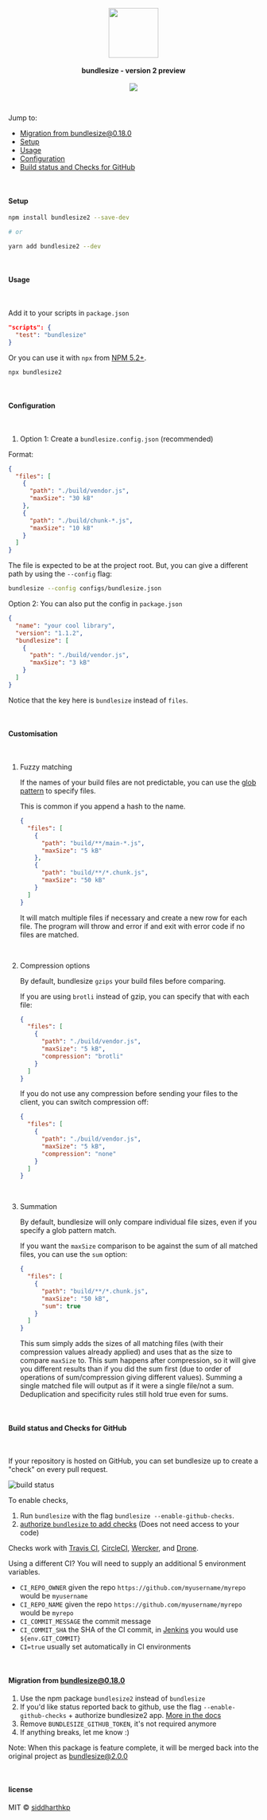<p align="center">
  <img src="https://cdn.rawgit.com/siddharthkp/bundlesize/master/art/logo.png" height="100px">
  <br><br>
  <b>bundlesize - version 2 preview</b>
  <br><br>
  <img src="https://img.shields.io/badge/status-preview-yellow?style=flat"/>
</p>

&nbsp;

Jump to:

- [Migration from bundlesize@0.18.0](#migration-from-bundlesize0180)
- [Setup](#setup)
- [Usage](#usage)
- [Configuration](#configuration)
- [Build status and Checks for GitHub](#build-status-and-checks-for-github)

&nbsp;

#### Setup

```sh
npm install bundlesize2 --save-dev

# or

yarn add bundlesize2 --dev
```

&nbsp;

#### Usage

&nbsp;

Add it to your scripts in `package.json`

```json
"scripts": {
  "test": "bundlesize"
}
```

Or you can use it with `npx` from [NPM 5.2+](https://medium.com/@maybekatz/introducing-npx-an-npm-package-runner-55f7d4bd282b).

```sh
npx bundlesize2
```

&nbsp;

#### Configuration

&nbsp;

1. Option 1: Create a `bundlesize.config.json` (recommended)

Format:

```json
{
  "files": [
    {
      "path": "./build/vendor.js",
      "maxSize": "30 kB"
    },
    {
      "path": "./build/chunk-*.js",
      "maxSize": "10 kB"
    }
  ]
}
```

The file is expected to be at the project root. But, you can give a different path by using the `--config` flag:

```sh
bundlesize --config configs/bundlesize.json
```

Option 2: You can also put the config in `package.json`

```json
{
  "name": "your cool library",
  "version": "1.1.2",
  "bundlesize": [
    {
      "path": "./build/vendor.js",
      "maxSize": "3 kB"
    }
  ]
}
```

Notice that the key here is `bundlesize` instead of `files`.

&nbsp;

#### Customisation

&nbsp;

1. Fuzzy matching

   If the names of your build files are not predictable, you can use the [glob pattern](https://github.com/isaacs/node-glob) to specify files.

   This is common if you append a hash to the name.

   ```json
   {
     "files": [
       {
         "path": "build/**/main-*.js",
         "maxSize": "5 kB"
       },
       {
         "path": "build/**/*.chunk.js",
         "maxSize": "50 kB"
       }
     ]
   }
   ```

   It will match multiple files if necessary and create a new row for each file. The program will throw and error if and exit with error code if no files are matched.

   &nbsp;

2. Compression options

   By default, bundlesize `gzips` your build files before comparing.

   If you are using `brotli` instead of gzip, you can specify that with each file:

   ```json
   {
     "files": [
       {
         "path": "./build/vendor.js",
         "maxSize": "5 kB",
         "compression": "brotli"
       }
     ]
   }
   ```

   If you do not use any compression before sending your files to the client, you can switch compression off:

   ```json
   {
     "files": [
       {
         "path": "./build/vendor.js",
         "maxSize": "5 kB",
         "compression": "none"
       }
     ]
   }
   ```

  &nbsp;

3. Summation

   By default, bundlesize will only compare individual file sizes, even if you specify a glob pattern match.

   If you want the `maxSize` comparison to be against the sum of all matched files, you can use the `sum` option:

   ```json
   {
     "files": [
       {
         "path": "build/**/*.chunk.js",
         "maxSize": "50 kB",
         "sum": true
       }
     ]
   }
   ```

   This sum simply adds the sizes of all matching files (with their compression values already applied) and uses that as the size to compare `maxSize` to. This sum happens after compression, so it will give you different results than if you did the sum first (due to order of operations of sum/compression giving different values). Summing a single matched file will output as if it were a single file/not a sum. Deduplication and specificity rules still hold true even for sums.

   &nbsp;

#### Build status and Checks for GitHub

&nbsp;

If your repository is hosted on GitHub, you can set bundlesize up to create a "check" on every pull request.

![build status](https://cdn.rawgit.com/siddharthkp/bundlesize/master/art/status.png)

To enable checks,

1. Run `bundlesize` with the flag `bundlesize --enable-github-checks`.
2. [authorize `bundlesize` to add checks](https://github.com/apps/bundlesize2) (Does not need access to your code)

Checks work with [Travis CI](https://travis-ci.org), [CircleCI](https://circleci.com/), [Wercker](http://www.wercker.com), and [Drone](http://readme.drone.io/).

Using a different CI? You will need to supply an additional 5 environment variables.

- `CI_REPO_OWNER` given the repo `https://github.com/myusername/myrepo` would be `myusername`
- `CI_REPO_NAME` given the repo `https://github.com/myusername/myrepo` would be `myrepo`
- `CI_COMMIT_MESSAGE` the commit message
- `CI_COMMIT_SHA` the SHA of the CI commit, in [Jenkins](https://jenkins.io/) you would use `${env.GIT_COMMIT}`
- `CI=true` usually set automatically in CI environments

&nbsp;

#### Migration from bundlesize@0.18.0

1. Use the npm package `bundlesize2` instead of `bundlesize`
2. If you'd like status reported back to github, use the flag `--enable-github-checks` + authorize bundlesize2 app. [More in the docs](https://github.com/siddharthkp/bundlesize2#build-status-and-checks-for-github)
3. Remove `BUNDLESIZE_GITHUB_TOKEN`, it's not required anymore
4. If anything breaks, let me know :)

Note: When this package is feature complete, it will be merged back into the original project as bundlesize@2.0.0

&nbsp;

#### license

MIT © [siddharthkp](https://github.com/siddharthkp)
